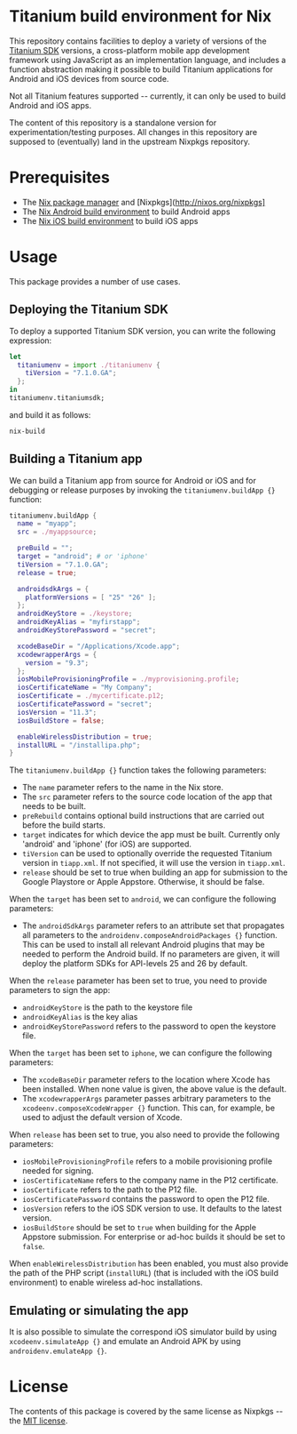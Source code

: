 Titanium build environment for Nix
==================================
This repository contains facilities to deploy a variety of versions of
the [Titanium SDK](https://www.appcelerator.com) versions, a cross-platform
mobile app development framework using JavaScript as an implementation language,
and includes a function abstraction making it possible to build Titanium
applications for Android and iOS devices from source code.

Not all Titanium features supported -- currently, it can only be used to build
Android and iOS apps.

The content of this repository is a standalone version for
experimentation/testing purposes. All changes in this repository are supposed to
(eventually) land in the upstream Nixpkgs repository.

Prerequisites
=============
* The [Nix package manager](http://nixos.org/nix) and
  [Nixpkgs](http://nixos.org/nixpkgs]
* The [Nix Android build environment](http://github.com/svanderburg/nix-androidenvtests) to build Android apps
* The [Nix iOS build environment](http://github.com/svanderburg/nix-xcodeenvtests) to build iOS apps

Usage
=====
This package provides a number of use cases.

Deploying the Titanium SDK
--------------------------
To deploy a supported Titanium SDK version, you can write the following
expression:

```nix
let
  titaniumenv = import ./titaniumenv {
    tiVersion = "7.1.0.GA";
  };
in
titaniumenv.titaniumsdk;
```
and build it as follows:

```bash
nix-build
```

Building a Titanium app
-----------------------
We can build a Titanium app from source for Android or iOS and for debugging or
release purposes by invoking the `titaniumenv.buildApp {}` function:

```nix
titaniumenv.buildApp {
  name = "myapp";
  src = ./myappsource;

  preBuild = "";
  target = "android"; # or 'iphone'
  tiVersion = "7.1.0.GA";
  release = true;

  androidsdkArgs = {
    platformVersions = [ "25" "26" ];
  };
  androidKeyStore = ./keystore;
  androidKeyAlias = "myfirstapp";
  androidKeyStorePassword = "secret";

  xcodeBaseDir = "/Applications/Xcode.app";
  xcodewrapperArgs = {
    version = "9.3";
  };
  iosMobileProvisioningProfile = ./myprovisioning.profile;
  iosCertificateName = "My Company";
  iosCertificate = ./mycertificate.p12;
  iosCertificatePassword = "secret";
  iosVersion = "11.3";
  iosBuildStore = false;

  enableWirelessDistribution = true;
  installURL = "/installipa.php";
}
```

The `titaniumenv.buildApp {}` function takes the following parameters:

* The `name` parameter refers to the name in the Nix store.
* The `src` parameter refers to the source code location of the app that needs
  to be built.
* `preRebuild` contains optional build instructions that are carried out before
  the build starts.
* `target` indicates for which device the app must be built. Currently only
  'android' and 'iphone' (for iOS) are supported.
* `tiVersion` can be used to optionally override the requested Titanium version
  in `tiapp.xml`. If not specified, it will use the version in `tiapp.xml`.
* `release` should be set to true when building an app for submission to the
  Google Playstore or Apple Appstore. Otherwise, it should be false.

When the `target` has been set to `android`, we can configure the following
parameters:

* The `androidSdkArgs` parameter refers to an attribute set that propagates all
  parameters to the `androidenv.composeAndroidPackages {}` function. This can
  be used to install all relevant Android plugins that may be needed to perform
  the Android build. If no parameters are given, it will deploy the platform
  SDKs for API-levels 25 and 26 by default.

When the `release` parameter has been set to true, you need to provide
parameters to sign the app:

* `androidKeyStore` is the path to the keystore file
* `androidKeyAlias` is the key alias
* `androidKeyStorePassword` refers to the password to open the keystore file.

When the `target` has been set to `iphone`, we can configure the following
parameters:

* The `xcodeBaseDir` parameter refers to the location where Xcode has been
  installed. When none value is given, the above value is the default.
* The `xcodewrapperArgs` parameter passes arbitrary parameters to the
  `xcodeenv.composeXcodeWrapper {}` function. This can, for example, be used
  to adjust the default version of Xcode.

When `release` has been set to true, you also need to provide the following
parameters:

* `iosMobileProvisioningProfile` refers to a mobile provisioning profile needed
  for signing.
* `iosCertificateName` refers to the company name in the P12 certificate.
* `iosCertificate` refers to the path to the P12 file.
* `iosCertificatePassword` contains the password to open the P12 file.
* `iosVersion` refers to the iOS SDK version to use. It defaults to the latest
  version.
* `iosBuildStore` should be set to `true` when building for the Apple Appstore
  submission. For enterprise or ad-hoc builds it should be set to `false`.

When `enableWirelessDistribution` has been enabled, you must also provide the
path of the PHP script (`installURL`) (that is included with the iOS build
environment) to enable wireless ad-hoc installations.

Emulating or simulating the app
-------------------------------
It is also possible to simulate the correspond iOS simulator build by using
`xcodeenv.simulateApp {}` and emulate an Android APK by using
`androidenv.emulateApp {}`.

License
=======
The contents of this package is covered by the same license as Nixpkgs -- the
[MIT license](https://opensource.org/licenses/MIT).
